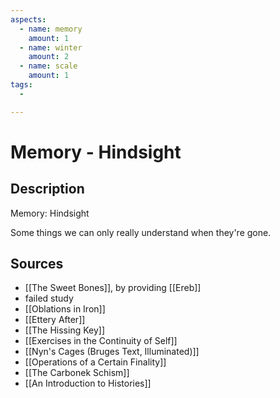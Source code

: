 ```yaml
---
aspects:
  - name: memory
    amount: 1
  - name: winter
    amount: 2
  - name: scale
    amount: 1
tags:
  - 

---
```


# Memory - Hindsight

## Description
Memory: Hindsight

Some things we can only really understand when they're gone.
## Sources

- [[The Sweet Bones]], by providing [[Ereb]]
- failed study
- [[Oblations in Iron]]
- [[Ettery After]]
- [[The Hissing Key]]
- [[Exercises in the Continuity of Self]]
- [[Nyn's Cages (Bruges Text, Illuminated)]]
- [[Operations of a Certain Finality]]
- [[The Carbonek Schism]]
- [[An Introduction to Histories]]